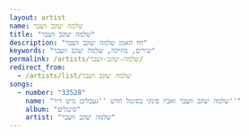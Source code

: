 ```yaml
---
layout: artist
name: שלמה יעקב וועבר
title: "שלמה יעקב וועבר"
description: "דף האמן שלמה יעקב וועבר"
keywords: "שירים, מוזיקה, שלמה יעקב וועבר"
permalink: /artists/שלמה-יעקב-וועבר/
redirect_from:
  - /artists/list/שלמה יעקב וועבר
songs:
  - number: "33528"
    name: "שלמה יעקב וועבר ואביו פינקי בסינגל חדש ''געבליבן מיט דיר''"
    album: "סינגלים"
    artist: "שלמה יעקב וועבר"
---
```

